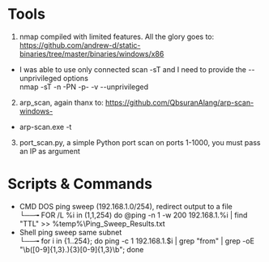 # Tools
1. nmap compiled with limited features. All the glory goes to: https://github.com/andrew-d/static-binaries/tree/master/binaries/windows/x86
- I was able to use only connected scan -sT and I need to provide the --unprivileged options<br>nmap -sT -n -PN -p- -v --unprivileged <target>
2. arp_scan, again thanx to: https://github.com/QbsuranAlang/arp-scan-windows-<br>
  - arp-scan.exe -t <subnet>
3. port_scan.py, a simple Python port scan on ports 1-1000, you must pass an IP as argument

# Scripts & Commands
- CMD DOS ping sweep (192.168.1.0/254), redirect output to a file<br>
  └──╼ FOR /L %i in (1,1,254) do @ping -n 1 -w 200 192.168.1.%i | find "TTL" >> %temp%\Ping_Sweep_Results.txt
- Shell ping sweep same subnet<br>
  └──╼ for i in {1..254}; do ping -c 1 192.168.1.$i | grep "from" | grep -oE "\b([0-9]{1,3}\.){3}[0-9]{1,3}\b"; done


